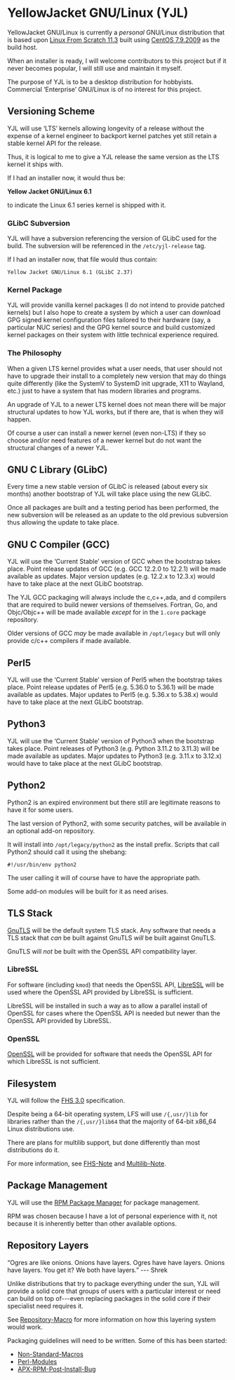 YellowJacket GNU/Linux (YJL)
============================

YellowJacket GNU/Linux is currently a *personal* GNU/Linux distribution
that is based upon [Linux From Scratch 11.3](https://www.linuxfromscratch.org/)
built using [CentOS 7.9.2009](https://www.centos.org/) as the build
host.

When an installer is ready, I will welcome contributors to this project
but if it never becomes popular, I will still use and maintain it myself.

The purpose of YJL is to be a desktop distribution for hobbyists.
Commercial ‘Enterprise’ GNU/Linux is of no interest for this project.


Versioning Scheme
-----------------

YJL will use ‘LTS’ kernels allowing longevity of a release without the
expense of a kernel engineer to backport kernel patches yet still retain
a stable kernel API for the release.

Thus, it is logical to me to give a YJL release the same version as the
LTS kernel it ships with.

If I had an installer now, it would thus be:

__Yellow Jacket GNU/Linux 6.1__

to indicate the Linux 6.1 series kernel is shipped with it.

### GLibC Subversion

YJL will have a subversion referencing the version of GLibC used for
the build. The subversion will be referenced in the `/etc/yjl-release`
tag.

If I had an installer now, that file would thus contain:

    Yellow Jacket GNU/Linux 6.1 (GLibC 2.37)

### Kernel Package

YJL will provide vanilla kernel packages (I do not intend to provide
patched kernels) but I also hope to create a system by which a user
can download GPG signed kernel configuration files tailored to their
hardware (say, a particular NUC series) and the GPG kernel source and
build customized kernel packages on their system with little technical
experience required.

### The Philosophy

When a given LTS kernel provides what a user needs, that user should
not have to upgrade their install to a completely new version that may
do things quite differently (like the SystemV to SystemD init upgrade,
X11 to Wayland, etc.) just to have a system that has modern libraries
and programs.

An upgrade of YJL to a newer LTS kernel does not mean there will be
major structural updates to how YJL works, but if there are, that is
when they will happen.

Of course a user can install a newer kernel (even non-LTS) if they so
choose and/or need features of a newer kernel but do not want the
structural changes of a newer YJL.


GNU C Library (GLibC)
---------------------

Every time a new stable version of GLibC is released (about every six
months) another bootstrap of YJL will take place using the new GLibC.

Once all packages are built and a testing period has been performed,
the new subversion will be released as an update to the old previous
subversion thus allowing the update to take place.


GNU C Compiler (GCC)
--------------------

YJL will use the ‘Current Stable’ version of GCC when the bootstrap
takes place. Point release updates of GCC (e.g. GCC 12.2.0 to 12.2.1)
will be made available as updates. Major version updates (e.g. 12.2.x
to 12.3.x) would have to take place at the next GLibC bootstrap.

The YJL GCC packaging will always include the c,c++,ada, and d compilers
that are required to build newer versions of themselves. Fortran, Go,
and Objc/Objc++ will be made available *except* for in the `1.core`
package repository.

Older versions of GCC *may* be made available in `/opt/legacy` but will
only provide c/c++ compilers if made available.


Perl5
-----

YJL will use the ‘Current Stable’ version of Perl5 when the bootstrap
takes place. Point release updates of Perl5 (e.g. 5.36.0 to 5.36.1)
will be made available as updates. Major updates to Perl5 (e.g. 5.36.x
to 5.38.x) would have to take place at the next GLibC bootstrap.


Python3
-------

YJL will use the ‘Current Stable’ version of Python3 when the bootstrap
takes place. Point releases of Python3 (e.g. Python 3.11.2 to 3.11.3)
will be made available as updates. Major updates to Python3 (e.g. 3.11.x
to 3.12.x) would have to take place at the next GLibC bootstrap.


Python2
-------

Python2 is an expired environment but there still are legitimate reasons
to have it for some users.

The last version of Python2, with some security patches, will be available
in an optional add-on repository.

It will install into `/opt/legacy/python2` as the install prefix. Scripts
that call Python2 should call it using the shebang:

    #!/usr/bin/env python2

The user calling it will of course have to have the appropriate path.

Some add-on modules will be built for it as need arises.


TLS Stack
---------

[GnuTLS](https://www.gnutls.org/) will be the default system TLS stack.
Any software that needs a TLS stack that *can* be built against GnuTLS
*will* be built against GnuTLS.

GnuTLS will *not* be built with the OpenSSL API compatibility layer.

### LibreSSL

For software (including `kmod`) that needs the OpenSSL API,
[LibreSSL](https://www.libressl.org/) will be used where the OpenSSL
API provided by LibreSSL is sufficient.

LibreSSL will be installed in such a way as to allow a parallel install
of OpenSSL for cases where the OpenSSL API is needed but newer than
the OpenSSL API provided by LibreSSL.

### OpenSSL

[OpenSSL](https://www.openssl.org/) will be provided for software that
needs the OpenSSL API for which LibreSSL is not sufficient.


Filesystem
----------

YJL will follow the
[FHS 3.0](https://refspecs.linuxfoundation.org/FHS_3.0/index.html)
specification.

Despite being a 64-bit operating system, LFS will use `/{,usr/}lib`
for libraries rather than the `/{,usr/}lib64` that the majority of
64-bit x86\_64 Linux distributions use.

There are plans for multilib support, but done differently than most
distributions do it.

For more information, see [FHS-Note](01-FHS-Note.md) and
[Multilib-Note](02-Multilib-Note.md).


Package Management
------------------

YJL will use the [RPM Package Manager](http://rpm.org/) for package
management.

RPM was chosen because I have a lot of personal experience with it,
not because it is inherently better than other available options.


Repository Layers
-----------------

“Ogres are like onions. Onions have layers. Ogres have have layers.
Onions have layers. You get it? We both have layers.” --- Shrek

Unlike distributions that try to package everything under the sun,
YJL will provide a solid core that groups of users with a particular
interest or need can build on top of---even replacing packages in
the solid core if their specialist need requires it.

See [Repository-Macro](03-Repository-Macro.md) for more information
on how this layering system would work.

Packaging guidelines will need to be written. Some of this has been
started:

* [Non-Standard-Macros](04-Non-Standard-Macros.md)
* [Perl-Modules](05-Perl-Modules.md)
* [APX-RPM-Post-Install-Bug](APX-RPM-Post-Install-Bug.md)
